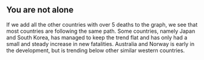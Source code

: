 ## You are not alone
If we add all the other countries with over 5 deaths to the graph, we see that most countries are following the same path.
Some countries, namely Japan and South Korea, has managed to keep the trend flat and has only had a small and steady increase in new fatalities.
Australia and Norway is early in the development, but is trending below other similar western countries.